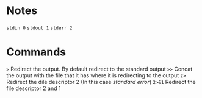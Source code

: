 # Notes
`stdin 0`
`stdout 1`
`stderr 2`

# Commands
`>` Redirect the output. By default redirect to the standard output
`>>` Concat the output with the file that it has where it is redirecting to the output
`2>` Redirect the dile descriptor 2 (In this case *standard error*)
`2>&1` Redirect the file descriptor 2 and 1